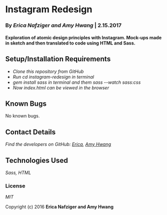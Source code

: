# Instagram Redesign
### By _**Erica Nafziger and Amy Hwang**_ | 2.15.2017

#### Exploration of atomic design principles with Instagram. Mock-ups made in sketch and then translated to code using HTML and Sass.

## Setup/Installation Requirements

* _Clone this repository from GitHub_
* _Run cd instagram-redesign in terminal_
* _gem install sass in terminal and them sass --watch sass:css_
* _Now index.html can be viewed in the browser_

## Known Bugs

No known bugs.

## Contact Details

_Find the developers on GitHub:  [Erica](https://github.com/ericanafziger), [Amy Hwang](https://github.com/amy1hwang)_

## Technologies Used

_Sass, HTML_

### License

*MIT*

Copyright (c) 2016 **Erica Nafziger and Amy Hwang**

